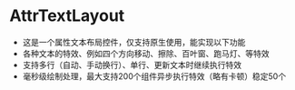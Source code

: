 # AttrTextLayout
- 这是一个属性文本布局控件，仅支持原生使用，能实现以下功能
- 各种文本的特效、例如四个方向移动、擦除、百叶窗、跑马灯、等特效
- 支持多行（自动、手动换行）、单行、更新文本时继续执行特效
- 毫秒级绘制处理，最大支持200个组件异步执行特效（略有卡顿）稳定50个